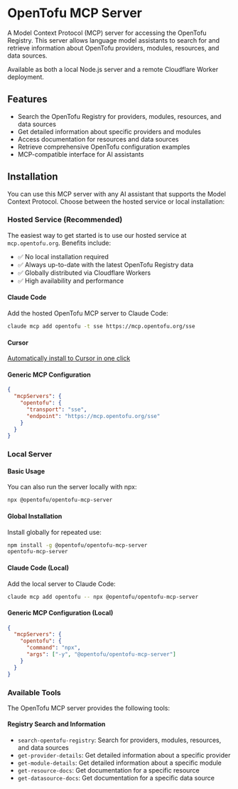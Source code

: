 # OpenTofu MCP Server

A Model Context Protocol (MCP) server for accessing the OpenTofu Registry. This server allows language model assistants to search for and retrieve information about OpenTofu providers, modules, resources, and data sources.

Available as both a local Node.js server and a remote Cloudflare Worker deployment.

## Features

- Search the OpenTofu Registry for providers, modules, resources, and data sources
- Get detailed information about specific providers and modules
- Access documentation for resources and data sources
- Retrieve comprehensive OpenTofu configuration examples
- MCP-compatible interface for AI assistants

## Installation

You can use this MCP server with any AI assistant that supports the Model Context Protocol. Choose between the hosted service or local installation:

### Hosted Service (Recommended)

The easiest way to get started is to use our hosted service at `mcp.opentofu.org`. Benefits include:

- ✅ No local installation required
- ✅ Always up-to-date with the latest OpenTofu Registry data
- ✅ Globally distributed via Cloudflare Workers
- ✅ High availability and performance

#### Claude Code

Add the hosted OpenTofu MCP server to Claude Code:

```bash
claude mcp add opentofu -t sse https://mcp.opentofu.org/sse
```

#### Cursor

[Automatically install to Cursor in one click](https://cursor.com/install-mcp?name=opentofu&config=eyJ0cmFuc3BvcnQiOiJzc2UiLCJ1cmwiOiJodHRwczovL21jcC5vcGVudG9mdS5vcmcvc3NlIn0%3D)

#### Generic MCP Configuration

```json
{
  "mcpServers": {
    "opentofu": {
      "transport": "sse",
      "endpoint": "https://mcp.opentofu.org/sse"
    }
  }
}
```

### Local Server

#### Basic Usage

You can also run the server locally with npx:

```bash
npx @opentofu/opentofu-mcp-server
```

#### Global Installation

Install globally for repeated use:

```bash
npm install -g @opentofu/opentofu-mcp-server
opentofu-mcp-server
```

#### Claude Code (Local)

Add the local server to Claude Code:

```bash
claude mcp add opentofu -- npx @opentofu/opentofu-mcp-server
```

#### Generic MCP Configuration (Local)

```json
{
  "mcpServers": {
    "opentofu": {
      "command": "npx",
      "args": ["-y", "@opentofu/opentofu-mcp-server"]
    }
  }
}
```

### Available Tools

The OpenTofu MCP server provides the following tools:

#### Registry Search and Information

- `search-opentofu-registry`: Search for providers, modules, resources, and data sources
- `get-provider-details`: Get detailed information about a specific provider
- `get-module-details`: Get detailed information about a specific module
- `get-resource-docs`: Get documentation for a specific resource
- `get-datasource-docs`: Get documentation for a specific data source
